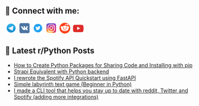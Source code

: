 ## 🔎 Connect with me:
[<img src="https://github.com/bullbesh/bullbesh/blob/main/images/Telegram.png" width="32" height="32" />](https://t.me/bullbesh)
[<img src="https://github.com/bullbesh/bullbesh/blob/main/images/VK.png" width="32" height="32" />](https://vk.com/bullbesh)
[<img src="https://github.com/bullbesh/bullbesh/blob/main/images/Twitter.png" width="32" height="32" />](https://twitter.com/bullbesh1)
[<img src="https://github.com/bullbesh/bullbesh/blob/main/images/Instagram.png" width="32" height="32" />](https://www.instagram.com/bullbesh)
[<img src="https://github.com/bullbesh/bullbesh/blob/main/images/Reddit.png" width="32" height="32" />](https://www.reddit.com/user/bullbesh)
[<img src="https://github.com/bullbesh/bullbesh/blob/main/images/YouTube.png" width="32" height="32" />](https://www.youtube.com/channel/UCtfjRs6uzgq5mfm8S06WTcg)

## 📕 Latest r/Python Posts
<!-- BLOG-POST-LIST:START -->
- [How to Create Python Packages for Sharing Code and Installing with pip](https://www.reddit.com/r/Python/comments/yvayu1/how_to_create_python_packages_for_sharing_code/)
- [Strapi Equivalent with Python backend](https://www.reddit.com/r/Python/comments/yv7z67/strapi_equivalent_with_python_backend/)
- [I rewrote the Spotify API Quickstart using FastAPI](https://www.reddit.com/r/Python/comments/yv6jpu/i_rewrote_the_spotify_api_quickstart_using_fastapi/)
- [Simple labyrinth text game &lpar;Beginner in Python&rpar;](https://www.reddit.com/r/Python/comments/yv4el2/simple_labyrinth_text_game_beginner_in_python/)
- [I made a CLI tool that helps you stay up to date with reddit, Twitter and Spotify &lpar;adding more integrations&rpar;](https://www.reddit.com/r/Python/comments/yv2nie/i_made_a_cli_tool_that_helps_you_stay_up_to_date/)
<!-- BLOG-POST-LIST:END -->
